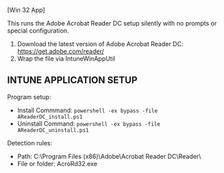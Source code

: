 [Win 32 App]

This runs the Adobe Acrobat Reader DC setup silently with no prompts or special configuration.  
1. Download the latest version of Adobe Acrobat Reader DC: https://get.adobe.com/reader/
2. Wrap the file via IntuneWinAppUtil

**INTUNE APPLICATION SETUP**
----------------------------
Program setup:
- Install Commmand: ```powershell -ex bypass -file AReaderDC_install.ps1```
- Uninstall Command: ```powershell -ex bypass -file AReaderDC_uninstall.ps1```

Detection rules:
- Path: C:\Program Files (x86)\Adobe\Acrobat Reader DC\Reader\
- File or folder: AcroRd32.exe
